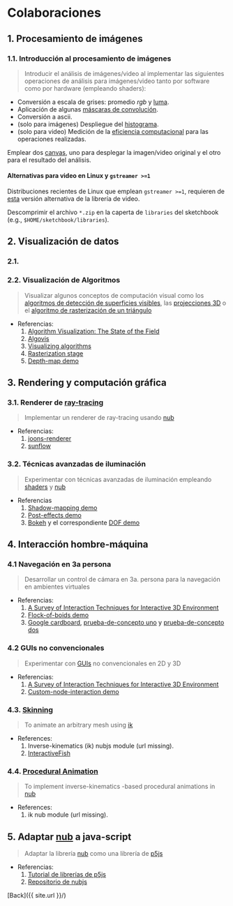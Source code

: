 # Colaboraciones

## 1. Procesamiento de imágenes

### 1.1. Introducción al procesamiento de imágenes

> Introducir el análisis de imágenes/video al implementar las siguientes operaciones de análisis para imágenes/video tanto por software como por hardware (empleando shaders):

* Conversión a escala de grises: promedio _rgb_ y [luma](https://en.wikipedia.org/wiki/HSL_and_HSV#Disadvantages).
* Aplicación de algunas [máscaras de convolución](https://en.wikipedia.org/wiki/Kernel_(image_processing)).
* Conversión a ascii.
* (solo para imágenes) Despliegue del [histograma](https://en.wikipedia.org/wiki/Image_histogram).
* (solo para video) Medición de la [eficiencia computacional](https://processing.org/reference/frameRate.html) para las operaciones realizadas.

Emplear dos [canvas](https://processing.org/reference/PGraphics.html), uno para desplegar la imagen/video original y el otro para el resultado del análisis.

#### Alternativas para video en Linux y `gstreamer >=1`

Distribuciones recientes de Linux que emplean `gstreamer >=1`, requieren de [esta](https://github.com/gohai/processing-video/releases/tag/v1.0.2) versión alternativa de la librería de video.

Descomprimir el archivo `*.zip` en la caperta de `libraries` del sketchbook (e.g., `$HOME/sketchbook/libraries`).

## 2. Visualización de datos

### 2.1. 

### 2.2. Visualización de Algoritmos

> Visualizar algunos conceptos de computación visual como los [algoritmos de detección de superficies visibles](https://en.wikipedia.org/wiki/Hidden_surface_determination), las [projecciones 3D](https://en.wikipedia.org/wiki/3D_projection) o el [algoritmo de rasterización de un triángulo](https://fgiesen.wordpress.com/2013/02/06/the-barycentric-conspirac/)

* Referencias:
    1. [Algorithm Visualization: The State of the Field](https://dl.acm.org/citation.cfm?id=1821997)
    2. [Algovis](https://github.com/enjalot/algovis)
    3. [Visualizing algorithms](https://bost.ocks.org/mike/algorithms/)
    4. [Rasterization stage](https://www.scratchapixel.com/lessons/3d-basic-rendering/rasterization-practical-implementation/rasterization-stage)
    5. [Depth-map demo](https://github.com/VisualComputing/nub/tree/master/examples/demos/DepthMap)
    
## 3. Rendering y computación gráfica

### 3.1. Renderer de [ray-tracing](https://en.wikipedia.org/wiki/Ray_tracing_(graphics)) 

> Implementar un renderer de ray-tracing usando [nub](https://github.com/VisualComputing/nub)

* Referencias:
    1. [joons-renderer](https://github.com/joonhyublee/joons-renderer)
    2. [sunflow](http://sunflow.sourceforge.net/index.php?pg=gall)
    
### 3.2. Técnicas avanzadas de iluminación

> Experimentar con técnicas avanzadas de iluminación empleando [shaders](https://visualcomputing.github.io/Shaders/) y [nub](https://github.com/VisualComputing/nub)

* Referencias
    1. [Shadow-mapping demo](https://github.com/VisualComputing/nub/tree/master/examples/demos/ShadowMapping)
    2. [Post-effects demo](https://github.com/VisualComputing/nub/tree/master/examples/demos/PostEffects)
    3. [Bokeh](https://en.wikipedia.org/wiki/Bokeh) y el correspondiente [DOF demo](https://github.com/VisualComputing/nub/blob/master/testing/src/intellij/DOF.java)

## 4. Interacción hombre-máquina

### 4.1 Navegación en 3a persona

> Desarrollar un control de cámara en 3a. persona para la navegación en ambientes virtuales

* Referencias:
    1. [A Survey of Interaction Techniques for Interactive 3D Environment](https://hal.inria.fr/hal-00789413/document)
    2. [Flock-of-boids demo](https://github.com/VisualComputing/nub/tree/master/examples/demos/FlockOfBoids)
    3. [Google cardboard](https://en.wikipedia.org/wiki/Google_Cardboard), [prueba-de-concepto uno](https://github.com/VisualComputing/nub/tree/master/testing/src/processing/VRFlockOfBoids) y [prueba-de-concepto dos](https://github.com/VisualComputing/nub/blob/master/testing/src/intellij/StereoFlock.java)

### 4.2 GUIs no convencionales

> Experimentar con [GUIs](https://es.wikipedia.org/wiki/Interfaz_gr%C3%A1fica_de_usuario) no convencionales en 2D y 3D

* Referencias:
    1. [A Survey of Interaction Techniques for Interactive 3D Environment](https://hal.inria.fr/hal-00789413/document)
    2. [Custom-node-interaction demo](https://github.com/VisualComputing/nub/tree/master/examples/demos/CustomNodeInteraction)

### 4.3. [Skinning](https://en.wikipedia.org/wiki/Skeletal_animation)

> To animate an arbitrary mesh using [ik](https://en.wikipedia.org/wiki/Inverse_kinematics)

* References:
    1. Inverse-kinematics (ik) nubjs module (url missing).
    2. [InteractiveFish](https://github.com/VisualComputing/framesjs/tree/0.1.x/examples/ik/InteractiveFish)
    
### 4.4. [Procedural Animation](https://en.wikipedia.org/wiki/Procedural_animation)

> To implement inverse-kinematics -based procedural animations in [nub](https://github.com/VisualComputing/nub)

* References:
    1. ik nub module (url missing).
    
## 5. Adaptar [nub](https://github.com/VisualComputing/nub) a java-script

> Adaptar la librería [nub](https://github.com/VisualComputing/nub) como una librería de [p5js](https://p5js.org/)

* Referencias:
    1. [Tutorial de librerías de p5js](https://github.com/processing/p5.js/blob/master/contributor_docs/creating_libraries.md)
    2. [Repositorio de nubjs](https://github.com/VisualComputing/nubjs)

[Back]({{ site.url }}/)
